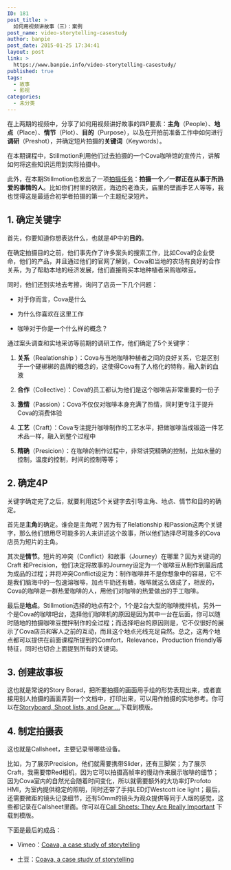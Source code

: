 ```yaml
---
ID: 181
post_title: >
  如何用视频讲故事（三）：案例
post_name: video-storytelling-casestudy
author: banpie
post_date: 2015-01-25 17:34:41
layout: post
link: >
  https://www.banpie.info/video-storytelling-casestudy/
published: true
tags:
  - 故事
  - 影视
categories:
  - 未分类
---
```

在上两期的视频中，分享了如何用视频讲好故事的四P要素：**主角**（People）、**地点**（Place）、**情节**（Plot）、**目的**（Purpose），以及在开拍前准备工作中如何进行**调研**（Preshot），并确定短片拍摄的**关键词**（Keywords）。

在本期课程中，Stillmotion利用他们过去拍摄的一个Cova咖啡馆的宣传片，讲解如何将这些知识运用到实际拍摄中。

此外，在本期Stillmotion也发出了一项[拍摄任务][1]：**拍摄一个／一群正在从事于所热爱的事情的人**。比如你们村里的铁匠，海边的老渔夫，庙里的壁画手艺人等等，我也觉得这是最适合初学者拍摄的第一个主题纪录短片。

## 1\. 确定关键字

首先，你要知道你想表达什么，也就是4P中的**目的**。

在确定拍摄目的之前，他们事先作了许多案头的搜索工作，比如Cova的企业使命，他们的产品，并且通过他们的官网了解到，Cova和当地的农场有良好的合作关系，为了帮助本地的经济发展，他们直接购买本地种植者采购咖啡豆。

同时，他们还到实地去考擦，询问了店员一下几个问题：

*   对于你而言，Cova是什么

*   为什么你喜欢在这里工作

*   咖啡对于你是一个什么样的概念？

通过案头调查和实地采访等前期的调研工作，他们确定了5个关键字：

1.  **关系**（Realationship ）：Cova与当地咖啡种植者之间的良好关系，它是区别于一个硬梆梆的品牌的概念的，这使得Cova有了人格化的特称，融入新的血液

2.  **合作**（Collective）：Cova的员工都认为他们是这个咖啡店非常重要的一份子

3.  **激情**（Passion）：Cova不仅仅对咖啡本身充满了热情，同时更专注于提升Cova的消费体验

4.  **工艺**（Craft）：Cova专注提升咖啡制作的工艺水平，把做咖啡当成锻造一件艺术品一样，融入到整个过程中

5.  **精确**（Presicion）：在咖啡的制作过程中，非常讲究精确的控制，比如水量的控制，温度的控制，时间的控制等等；

## 2\. 确定4P

关键字确定完了之后，就要利用这5个关键字去引导主角、地点、情节和目的的确定。

首先是**主角**的确定。谁会是主角呢？因为有了Relationship 和Passion这两个关键字，那么他们想用尽可能多的人来讲述这个故事，所以他们选择尽可能多的Cova店员为短片的主角。

其次是**情节**。短片的冲突（Conflict）和故事（Journey）在哪里？因为关键词的Craft 和Precision，他们决定将故事的Journey设定为一个咖啡豆从制作到最后成为成品的过程；并将冲突Conflict设定为：制作咖啡并不是你想象中的容易，它不是我们脑海中的一包速溶咖啡，加点牛奶还有糖，咖啡就这么做成了，相反的，Cova的咖啡是一群热爱咖啡的人，用他们对咖啡的热爱做出的手工咖啡。

最后是**地点**。Stillmotion选择的地点有2个，1个是2台大型的咖啡搅拌机，另外一个是Cova的咖啡吧台，选择他们咖啡机的原因是因为其中一台在后面，你可以随时随地的拍摄咖啡豆搅拌制作的全过程；而选择吧台的原因则是，它不仅很好的展示了Cova店员和客人之前的互动，而且这个地点光线充足自然。总之，这两个地点都可以提供在前面课程所提到的Comfort，Relevance，Production friendly等特征，同时也切合上面提到所有的关键词。

## 3\. 创建故事板

这也就是常说的Story Borad，把所要拍摄的画面用手绘的形势表现出来，或者直接用别人拍摄的画面弄到一个文档中，打印出来，可以用作拍摄的实地参考。你可以在[Storyboard, Shoot lists, and Gear …][2]下载到模版。

## 4\. 制定拍摄表

这也就是Callsheet，主要记录带哪些设备。

比如，为了展示Precision，他们就需要携带Slider，还有三脚架；为了展示Craft，我需要带Red相机，因为它可以拍摄高帧率的慢动作来展示咖啡的细节；因为Cova室内的自然光会随着时间变化，所以就需要额外的大功率灯Profoto HMI，为室内提供稳定的照明，同时还带了手持LED灯Westcott ice light；最后，还需要微距的镜头记录细节，还有50mm的镜头为观众提供等同于人烟的感觉，这些都记录在Callsheet里面。你可以在[Call Sheets: They Are Really Important][3] 下载到模版。

下面是最后的成品：

*   Vimeo：[Coava, a case study of storytelling][4]

*   土豆：[Coava, a case study of storytelling][5]

 [1]: http://stillmotionblog.com/storytelling-challenge/
 [2]: http://stillmotionblog.com/storyboard-shotlist-gear/
 [3]: http://stillmotionblog.com/call-sheets/
 [4]: https://vimeo.com/64669074
 [5]: http://www.tudou.com/programs/view/Ij7UiWj4AGs/